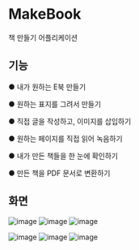 # MakeBook
책 만들기 어플리케이션

## 기능
● 내가 원하는 E북 만들기

● 원하는 표지를 그려서 만들기

● 직접 글을 작성하고, 이미지를 삽입하기

● 원하는 페이지를 직접 읽어 녹음하기

● 내가 만든 책들을 한 눈에 확인하기

● 만든 책을 PDF 문서로 변환하기 

## 화면
![image](https://user-images.githubusercontent.com/63439738/123532968-c22ac000-d74c-11eb-9853-c05a47ea1410.png)
![image](https://user-images.githubusercontent.com/63439738/123533001-f43c2200-d74c-11eb-94ce-251128a6d344.png)
![image](https://user-images.githubusercontent.com/63439738/123533005-fb633000-d74c-11eb-958d-022bf6fcd22e.png)

![image](https://user-images.githubusercontent.com/63439738/123533015-0fa72d00-d74d-11eb-93b6-ff1592dfb5b1.png)
![image](https://user-images.githubusercontent.com/63439738/123533019-133ab400-d74d-11eb-9afb-62ee0bb5b518.png)
![image](https://user-images.githubusercontent.com/63439738/123533026-1c2b8580-d74d-11eb-8b12-7ea6ef986976.png)






